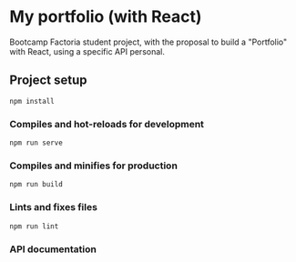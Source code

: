 # My portfolio (with React)

Bootcamp Factoria student project, with the proposal to build a "Portfolio" with React, using a specific API personal.

## Project setup
```
npm install
```

### Compiles and hot-reloads for development
```
npm run serve
```

### Compiles and minifies for production
```
npm run build
```

### Lints and fixes files
```
npm run lint
```
### API documentation
```
